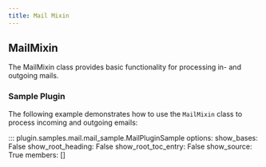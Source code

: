 ```yaml
---
title: Mail Mixin
---
```


## MailMixin

The MailMixin class provides basic functionality for processing in- and outgoing mails.

### Sample Plugin

The following example demonstrates how to use the `MailMixin` class to process incoming and outgoing emails:

::: plugin.samples.mail.mail_sample.MailPluginSample
    options:
        show_bases: False
        show_root_heading: False
        show_root_toc_entry: False
        show_source: True
        members: []
